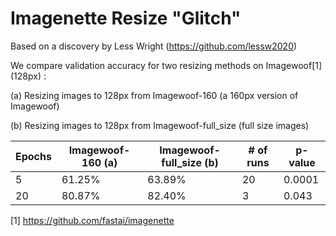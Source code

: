 # Imagenette Resize "Glitch"

Based on a discovery by Less Wright (https://github.com/lessw2020)


We compare validation accuracy for two resizing methods on Imagewoof[1]  (128px) :

(a) Resizing images to 128px from Imagewoof-160 (a 160px version of Imagewoof)

(b) Resizing images to 128px from Imagewoof-full_size (full size images)

| Epochs | Imagewoof-160 (a) | Imagewoof-full_size (b) | # of runs | p-value |
|---|---|---|---|---|
| 5 | 61.25% | 63.89% | 20 | 0.0001 |
| 20 | 80.87% | 82.40% | 3 | 0.043 |



[1] https://github.com/fastai/imagenette
